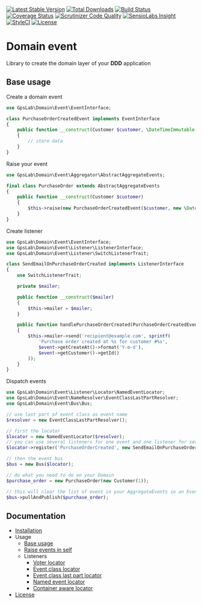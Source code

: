[![Latest Stable Version](https://img.shields.io/packagist/v/gpslab/domain-event.svg?maxAge=3600&label=stable)](https://packagist.org/packages/gpslab/domain-event)
[![Total Downloads](https://img.shields.io/packagist/dt/gpslab/domain-event.svg?maxAge=3600)](https://packagist.org/packages/gpslab/domain-event)
[![Build Status](https://img.shields.io/travis/gpslab/domain-event.svg?maxAge=3600)](https://travis-ci.org/gpslab/domain-event)
[![Coverage Status](https://img.shields.io/coveralls/gpslab/domain-event.svg?maxAge=3600)](https://coveralls.io/github/gpslab/domain-event?branch=master)
[![Scrutinizer Code Quality](https://img.shields.io/scrutinizer/g/gpslab/domain-event.svg?maxAge=3600)](https://scrutinizer-ci.com/g/gpslab/domain-event/?branch=master)
[![SensioLabs Insight](https://img.shields.io/sensiolabs/i/9c7460e6-51b0-4cc3-9e4c-47066634017b.svg?maxAge=3600&label=SLInsight)](https://insight.sensiolabs.com/projects/9c7460e6-51b0-4cc3-9e4c-47066634017b)
[![StyleCI](https://styleci.io/repos/69552555/shield?branch=master)](https://styleci.io/repos/69552555)
[![License](https://img.shields.io/github/license/gpslab/domain-event.svg?maxAge=3600)](https://github.com/gpslab/domain-event)

Domain event
============

Library to create the domain layer of your **DDD** application

## Base usage

Create a domain event

```php
use GpsLab\Domain\Event\EventInterface;

class PurchaseOrderCreatedEvent implements EventInterface
{
    public function __construct(Customer $customer, \DateTimeImmutable $create_at)
    {
        // store data
    }
}
```

Raise your event

```php
use GpsLab\Domain\Event\Aggregator\AbstractAggregateEvents;

final class PurchaseOrder extends AbstractAggregateEvents
{
    public function __construct(Customer $customer)
    {
        $this->raise(new PurchaseOrderCreatedEvent($customer, new \DateTimeImmutable()));
    }
}
```

Create listener

```php
use GpsLab\Domain\Event\EventInterface;
use GpsLab\Domain\Event\Listener\ListenerInterface;
use GpsLab\Domain\Event\Listener\SwitchListenerTrait;

class SendEmailOnPurchaseOrderCreated implements ListenerInterface
{
    use SwitchListenerTrait;

    private $mailer;

    public function __construct($mailer)
    {
        $this->mailer = $mailer;
    }

    public function handlePurchaseOrderCreated(PurchaseOrderCreatedEvent $event)
    {
        $this->mailer->send('recipient@example.com', sprintf(
            'Purchase order created at %s for customer #%s',
            $event->getCreateAt()->format('Y-m-d'),
            $event->getCustomer()->getId()
        ));
    }
}
```

Dispatch events

```php
use GpsLab\Domain\Event\Listener\Locator\NamedEventLocator;
use GpsLab\Domain\Event\NameResolver\EventClassLastPartResolver;
use GpsLab\Domain\Event\Bus\Bus;

// use last part of event class as event name
$resolver = new EventClassLastPartResolver();

// first the locator
$locator = new NamedEventLocator($resolver);
// you can use several listeners for one event and one listener for several events
$locator->register('PurchaseOrderCreated', new SendEmailOnPurchaseOrderCreated(/* $mailer */));

// then the event bus
$bus = new Bus($locator);

// do what you need to do on your Domain
$purchase_order = new PurchaseOrder(new Customer(1));

// this will clear the list of event in your AggregateEvents so an Event is trigger only once
$bus->pullAndPublish($purchase_order);
```

## Documentation

* [Installation](docs/installation.md)
* Usage
  * [Base usage](docs/usage/base.md)
  * [Raise events in self](docs/usage/raise_in_self.md)
  * Listeners
    * [Voter locator](docs/usage/locator/voter.md)
    * [Event class locator](docs/usage/locator/event_class.md)
    * [Event class last part locator](docs/usage/locator/event_class_last_part.md)
    * [Named event locator](docs/usage/locator/named_event.md)
    * [Container aware locator](docs/usage/locator/container_aware.md)
* [License](docs/license.md)
